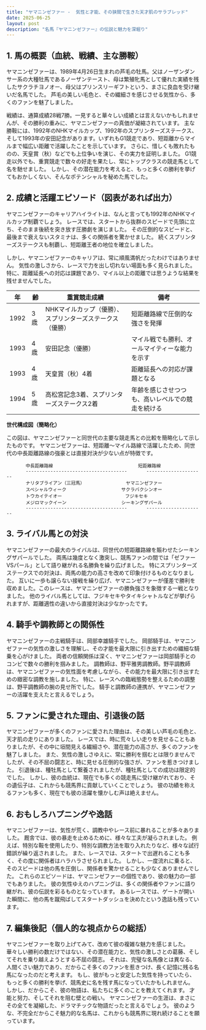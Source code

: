 ```yaml
---
title: "ヤマニンゼファー -  気性と才能、その狭間で生きた天才肌のサラブレッド"
date: 2025-06-25
layout: post
description: "名馬『ヤマニンゼファー』の伝説と魅力を深堀り"
---
```


## 1. 馬の概要（血統、戦績、主な勝鞍）

ヤマニンゼファーは、1989年4月26日生まれの芦毛の牡馬。父はノーザンダンサー系の大種牡馬であるノーザンテースト、母は繁殖牝馬として優れた実績を残したサクラチヨノオー、母父はプリンスリーギフトという、まさに良血を受け継いだ名馬でした。  芦毛の美しい毛色と、その繊細さを感じさせる気性から、多くのファンを魅了しました。

戦績は、通算成績28戦7勝。一見すると華々しい成績とは言えないかもしれませんが、その勝利の重みに、ヤマニンゼファーの真価が凝縮されています。  主な勝鞍には、1992年のNHKマイルカップ、1992年のスプリンターズステークス、そして1993年の安田記念があります。いずれもG1競走であり、短距離からマイルまで幅広い距離で活躍したことを示しています。  さらに、惜しくも敗れたものの、天皇賞（秋）などでも上位争いを演じ、その実力を証明しました。  G1競走以外でも、重賞競走で数々の好走を果たし、常にトップクラスの競走馬として名を馳せました。  しかし、その潜在能力を考えると、もっと多くの勝利を挙げてもおかしくない、そんなポテンシャルを秘めた馬でした。


## 2. 成績と活躍エピソード（図表があれば出力）

ヤマニンゼファーのキャリアハイライトは、なんと言っても1992年のNHKマイルカップ制覇でしょう。  レースでは、スタートから抜群のスピードで先頭に立ち、そのまま後続を突き放す圧勝劇を演じました。  その圧倒的なスピードと、最後まで衰えないスタミナは、多くの関係者を驚かせました。  続くスプリンターズステークスも制覇し、短距離王者の地位を確立しました。

しかし、ヤマニンゼファーのキャリアは、常に順風満帆だったわけではありません。  気性の激しさから、レースで力を出し切れない場面も多く見られました。  特に、距離延長への対応は課題であり、マイル以上の距離では思うような結果を残せませんでした。

| 年 | 齢 | 重賞競走成績 | 備考 |
|---|---|---|---|
| 1992 | 3歳 | NHKマイルカップ（優勝）、スプリンターズステークス（優勝） |  短距離路線で圧倒的な強さを発揮 |
| 1993 | 4歳 | 安田記念（優勝） | マイル戦でも勝利、オールマイティーな能力を示す |
| 1993 | 4歳 | 天皇賞（秋）4着 | 距離延長への対応が課題となる |
| 1994 | 5歳 |  高松宮記念3着、スプリンターズステークス2着 |  年齢を感じさせつつも、高いレベルでの競走を続ける |


**世代構成図（簡略化）**

この図は、ヤマニンゼファーと同世代の主要な競走馬との比較を簡略化して示したものです。  ヤマニンゼファーは、短距離〜マイル路線で活躍したため、同世代の中長距離路線の強豪とは直接対決が少ない点が特徴です。

```
       中長距離路線                               短距離路線
       -------------------------------------       ---------------------
       ナリタブライアン（三冠馬）               ヤマニンゼファー
       スペシャルウィーク                    サクラバクシンオー
       トウカイテイオー                       フジキセキ
       メジロマックイーン                    シーキングザパール
       -------------------------------------       ---------------------
```


## 3. ライバル馬との対決

ヤマニンゼファーの最大のライバルは、同世代の短距離路線を賑わせたシーキングザパールでした。  両馬は幾度となく激突し、競馬ファンの間では「ゼファーVSパール」として語り継がれる名勝負を繰り広げました。  特にスプリンターズステークスでの対決は、両馬の能力の高さを改めて印象付けるものとなりました。  互いに一歩も譲らない接戦を繰り広げ、ヤマニンゼファーが僅差で勝利を収めました。このレースは、ヤマニンゼファーの勝負強さを象徴する一戦となりました。  他のライバル馬としては、フジキセキやタイキシャトルなどが挙げられますが、距離適性の違いから直接対決は少なかったです。


## 4. 騎手や調教師との関係性

ヤマニンゼファーの主戦騎手は、岡部幸雄騎手でした。  岡部騎手は、ヤマニンゼファーの気性の激しさを理解し、その才能を最大限に引き出すための繊細な騎乗を心がけました。  両者の信頼関係は深く、ヤマニンゼファーは岡部騎手とのコンビで数々の勝利を掴みました。  調教師は、野平雅男調教師。野平調教師は、ヤマニンゼファーの気性面を考慮しながら、その能力を最大限に引き出すための緻密な調教を施しました。  特に、レースへの臨戦態勢を整えるための調整は、野平調教師の腕の見せ所でした。  騎手と調教師の連携が、ヤマニンゼファーの活躍を支えたと言えるでしょう。


## 5. ファンに愛された理由、引退後の話

ヤマニンゼファーが多くのファンに愛された理由は、その美しい芦毛の毛色と、天才肌の走りにありました。  レースでは、時に荒々しい走りを見せることもありましたが、その中に垣間見える繊細さや、潜在能力の高さが、多くのファンを魅了しました。  また、気性の激しさゆえに、常に勝利を掴むとは限りませんでしたが、その不屈の闘志と、時に見せる圧倒的な強さが、ファンを惹きつけました。  引退後は、種牡馬として繋養されましたが、種牡馬としての成功は限定的でした。  しかし、彼の血統は、現在でも多くの競走馬に受け継がれており、その遺伝子は、これからも競馬界に貢献していくことでしょう。  彼の功績を称えるファンも多く、現在でも彼の活躍を懐かしむ声は絶えません。


## 6. おもしろハプニングや逸話

ヤマニンゼファーは、気性が荒く、調教中やレース前に暴れることが多々ありました。  厩舎では、彼の暴走を止めるために、様々な工夫が凝らされました。  例えば、特別な鞍を使用したり、特別な調教方法を取り入れたりなど、様々な試行錯誤が繰り返されました。  また、レースでは、スタートで出遅れることも多く、その度に関係者はハラハラさせられました。  しかし、一度流れに乗ると、そのスピードは他の馬を圧倒し、関係者を驚かせることも少なくありませんでした。  これらのエピソードは、ヤマニンゼファーの個性であり、彼の魅力の一部でもありました。  彼の気性ゆえのハプニングは、多くの関係者やファンに語り継がれ、彼の伝説を彩るものとなっています。  あるレースでは、ゲートが開いた瞬間に、他の馬を蹴飛ばしてスタートダッシュを決めたという逸話も残っています。


## 7. 編集後記（個人的な視点からの総括）

ヤマニンゼファーを取り上げてみて、改めて彼の複雑な魅力を感じました。  華々しい勝利の数だけではない、その潜在能力と、気性の激しさとの葛藤、そしてそれを乗り越えようとする不屈の闘志。  それは、完璧な名馬像とは異なる、人間くさい魅力であり、だからこそ多くのファンを惹きつけ、長く記憶に残る名馬になったのだと考えます。  もし、彼がもっと安定した気性を持っていたら、もっと多くの勝利を挙げ、競馬史に名を残す馬になっていたかもしれません。  しかし、だからこそ、彼の物語は、私たちに多くのことを教えてくれます。  才能と努力、そしてそれを阻む壁との戦い。  ヤマニンゼファーの生涯は、まさにその全てを凝縮した、ドラマチックな物語だったと言えるでしょう。  彼のような、不完全だからこそ魅力的な名馬は、これからも競馬界に現れ続けることを願っています。

